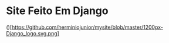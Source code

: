 # Site Feito Em Django


()[https://github.com/herminiojunior/mysite/blob/master/1200px-Django_logo.svg.png]
